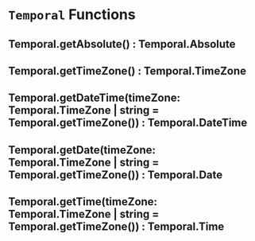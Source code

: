 
# `Temporal` Functions

## Temporal.getAbsolute() : Temporal.Absolute

## Temporal.getTimeZone() : Temporal.TimeZone

## Temporal.getDateTime(timeZone: Temporal.TimeZone | string = Temporal.getTimeZone()) : Temporal.DateTime

## Temporal.getDate(timeZone: Temporal.TimeZone | string = Temporal.getTimeZone()) : Temporal.Date

## Temporal.getTime(timeZone: Temporal.TimeZone | string = Temporal.getTimeZone()) : Temporal.Time

<script type="application/javascript" src="./prism.js"></script>
<link rel="stylesheet" type="text/css" href="./prism.css">
